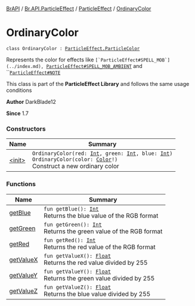 [BrAPI](../../../index.md) / [Br.API.ParticleEffect](../../index.md) / [ParticleEffect](../index.md) / [OrdinaryColor](./index.md)

# OrdinaryColor

`class OrdinaryColor : `[`ParticleEffect.ParticleColor`](../-particle-color/index.md)

Represents the color for effects like ``[`ParticleEffect#SPELL_MOB`](../index.md), ``[`ParticleEffect#SPELL_MOB_AMBIENT`](../index.md) and ``[`ParticleEffect#NOTE`](../index.md)

 This class is part of the **ParticleEffect Library** and follows the same usage conditions

**Author**
DarkBlade12

**Since**
1.7

### Constructors

| Name | Summary |
|---|---|
| [&lt;init&gt;](-init-.md) | `OrdinaryColor(red: `[`Int`](https://kotlinlang.org/api/latest/jvm/stdlib/kotlin/-int/index.html)`, green: `[`Int`](https://kotlinlang.org/api/latest/jvm/stdlib/kotlin/-int/index.html)`, blue: `[`Int`](https://kotlinlang.org/api/latest/jvm/stdlib/kotlin/-int/index.html)`)`<br>`OrdinaryColor(color: `[`Color`](https://hub.spigotmc.org/javadocs/spigot/org/bukkit/Color.html)`!)`<br>Construct a new ordinary color |

### Functions

| Name | Summary |
|---|---|
| [getBlue](get-blue.md) | `fun getBlue(): `[`Int`](https://kotlinlang.org/api/latest/jvm/stdlib/kotlin/-int/index.html)<br>Returns the blue value of the RGB format |
| [getGreen](get-green.md) | `fun getGreen(): `[`Int`](https://kotlinlang.org/api/latest/jvm/stdlib/kotlin/-int/index.html)<br>Returns the green value of the RGB format |
| [getRed](get-red.md) | `fun getRed(): `[`Int`](https://kotlinlang.org/api/latest/jvm/stdlib/kotlin/-int/index.html)<br>Returns the red value of the RGB format |
| [getValueX](get-value-x.md) | `fun getValueX(): `[`Float`](https://kotlinlang.org/api/latest/jvm/stdlib/kotlin/-float/index.html)<br>Returns the red value divided by 255 |
| [getValueY](get-value-y.md) | `fun getValueY(): `[`Float`](https://kotlinlang.org/api/latest/jvm/stdlib/kotlin/-float/index.html)<br>Returns the green value divided by 255 |
| [getValueZ](get-value-z.md) | `fun getValueZ(): `[`Float`](https://kotlinlang.org/api/latest/jvm/stdlib/kotlin/-float/index.html)<br>Returns the blue value divided by 255 |
